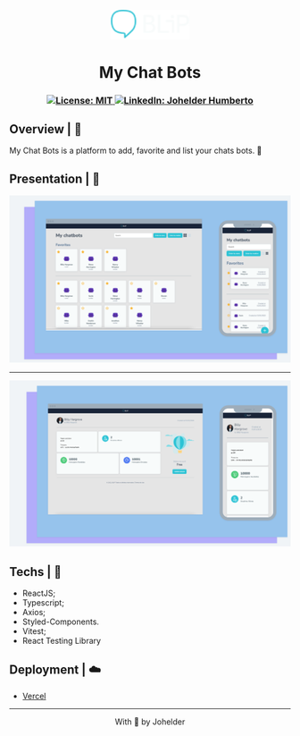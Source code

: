<p align="center">
  <img src="./src/assets/logo.svg" width="140px" />
</p>

<h1 align="center">My Chat Bots</h1>

<h3 align="center">
  <a href="#" target="_blank">
    <img alt="License: MIT" src="https://img.shields.io/badge/License-MIT-yellow.svg" />
  </a>
  <a href="https://www.linkedin.com/in/johelder/" target="_blank">
    <img alt="LinkedIn: Johelder Humberto" src="https://img.shields.io/badge/%40johelder-LinkedIn-blue" />
  </a>
</h3>

## Overview | :book:

My Chat Bots is a platform to add, favorite and list your chats bots. 🦾

## Presentation | :camera_flash:

![dashboard](./.github/presentation-dashboard.png)

---

![details](./.github/presentation-details.png)

## Techs | 🚀

- ReactJS;
- Typescript;
- Axios;
- Styled-Components.
- Vitest;
- React Testing Library

## Deployment | :cloud:

- [Vercel](https://mychatbots.vercel.app/)

---

<p align="center">With 💜 by Johelder</p>
